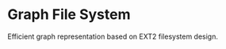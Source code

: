 Graph File System
===============
Efficient graph representation based on EXT2 filesystem design.


